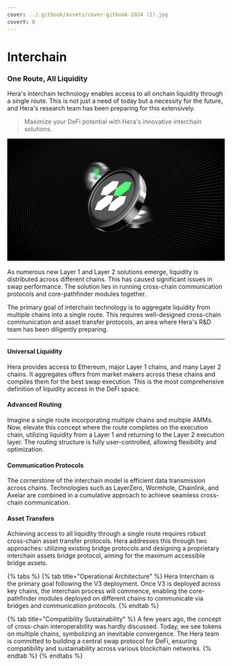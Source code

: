 ```yaml
---
cover: ../.gitbook/assets/cover-gitbook-2024 (1).jpg
coverY: 0
---
```


# Interchain

### One Route, All Liquidity

Hera's interchain technology enables access to all onchain liquidity through a single route. This is not just a need of today but a necessity for the future, and Hera's research team has been preparing for this extensively.

> Maximize your DeFi potential with Hera's innovative interchain solutions.

![](<../.gitbook/assets/landing (3).jpg>)

As numerous new Layer 1 and Layer 2 solutions emerge, liquidity is distributed across different chains. This has caused significant issues in swap performance. The solution lies in running cross-chain communication protocols and core-pathfinder modules together.

The primary goal of interchain technology is to aggregate liquidity from multiple chains into a single route. This requires well-designed cross-chain communication and asset transfer protocols, an area where Hera's R\&D team has been diligently preparing.

***

#### Universal Liquidity

Hera provides access to Ethereum, major Layer 1 chains, and many Layer 2 chains. It aggregates offers from market makers across these chains and compiles them for the best swap execution. This is the most comprehensive definition of liquidity access in the DeFi space.

#### Advanced Routing

Imagine a single route incorporating multiple chains and multiple AMMs. Now, elevate this concept where the route completes on the execution chain, utilizing liquidity from a Layer 1 and returning to the Layer 2 execution layer. The routing structure is fully user-controlled, allowing flexibility and optimization.

#### Communication Protocols

The cornerstone of the interchain model is efficient data transmission across chains. Technologies such as LayerZero, Wormhole, Chainlink, and Axelar are combined in a cumulative approach to achieve seamless cross-chain communication.

#### Asset Transfers

Achieving access to all liquidity through a single route requires robust cross-chain asset transfer protocols. Hera addresses this through two approaches: utilizing existing bridge protocols and designing a proprietary interchain assets bridge protocol, aiming for the maximum accessible bridge assets.





{% tabs %}
{% tab title="Operational Architecture" %}
Hera Interchain is the primary goal following the V3 deployment. Once V3 is deployed across key chains, the interchain process will commence, enabling the core-pathfinder modules deployed on different chains to communicate via bridges and communication protocols.
{% endtab %}

{% tab title="Compatibility Sustainability" %}
A few years ago, the concept of cross-chain interoperability was hardly discussed. Today, we see tokens on multiple chains, symbolizing an inevitable convergence. The Hera team is committed to building a central swap protocol for DeFi, ensuring compatibility and sustainability across various blockchain networks.
{% endtab %}
{% endtabs %}
